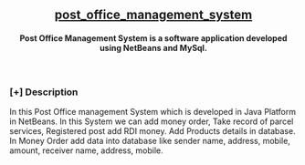 <h2 align="center"><u>post_office_management_system</u></h2>

<h4 align="center"> Post Office Management System is a software application developed using NetBeans and MySql. </h4>

<p align="center">
<br>
</p>

### [+] Description
In this Post Office management System which is developed in Java Platform in NetBeans. In this System we can add money order, Take record of parcel services, Registered post add RDI money. Add Products details in database. In Money Order add data into database like sender name, address, mobile, amount, receiver name, address, mobile. 

